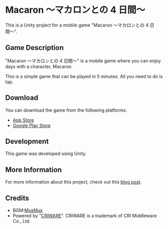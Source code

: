 # Macaron 〜マカロンとの 4 日間〜

This is a Unity project for a mobile game "Macaron 〜マカロンとの 4 日間〜".

## Game Description

"Macaron 〜マカロンとの 4 日間〜" is a mobile game where you can enjoy days with a character, Macaron.

This is a simple game that can be played in 5 minutes. All you need to do is tap.

## Download

You can download the game from the following platforms:

- [App Store](https://apps.apple.com/jp/app/macaron-%E3%83%9E%E3%82%AB%E3%83%AD%E3%83%B3%E3%81%A8%E3%81%AE4%E6%97%A5%E9%96%93/id6469463293)
- [Google Play Store](https://play.google.com/store/apps/details?id=com.mich0w0h.macaron)

## Development

This game was developed using Unity.

## More Information

For more information about this project, check out this [blog post](https://mich0w0h.hatenablog.com/entry/2023/10/26/071138).

## Credits

- BGM:[MusMus](https://musmus.main.jp/info.html)
- Powered by "[CRIWARE](https://game.criware.jp/products/adx-le/)". CRIWARE is a trademark of CRI Middleware Co., Ltd.
